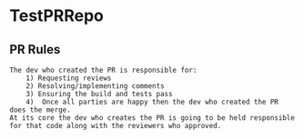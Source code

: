 # TestPRRepo

## PR Rules
	The dev who created the PR is responsible for:
		1) Requesting reviews
		2) Resolving/implementing comments
		3) Ensuring the build and tests pass
		4)  Once all parties are happy then the dev who created the PR does the merge.
    At its core the dev who creates the PR is going to be held responsible for that code along with the reviewers who approved.